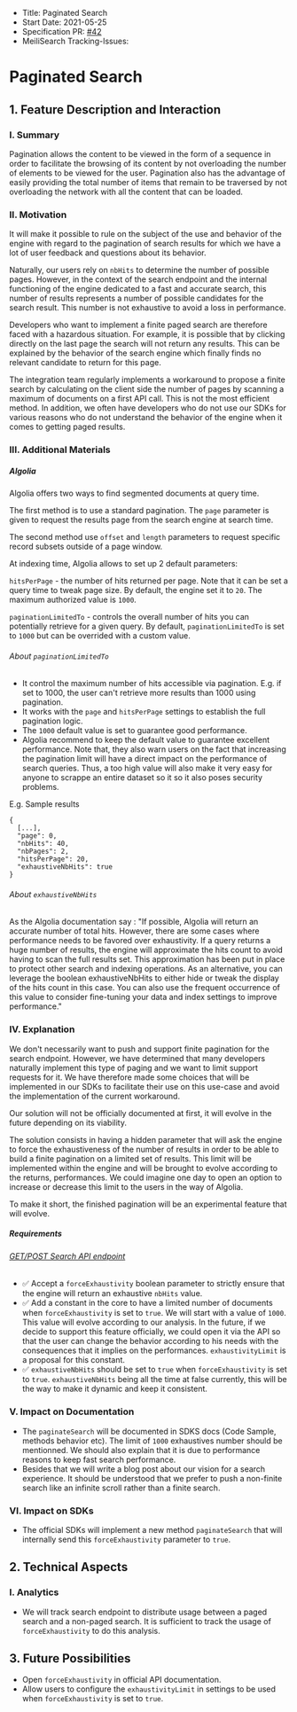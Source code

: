 - Title: Paginated Search
- Start Date: 2021-05-25
- Specification PR: [#42](https://github.com/meilisearch/specifications/pull/42)
- MeiliSearch Tracking-Issues:

# Paginated Search

## 1. Feature Description and Interaction

### I. Summary

Pagination allows the content to be viewed in the form of a sequence in order to facilitate the browsing of its content by not overloading the number of elements to be viewed for the user. Pagination also has the advantage of easily providing the total number of items that remain to be traversed by not overloading the network with all the content that can be loaded.

### II. Motivation

It will make it possible to rule on the subject of the use and behavior of the engine with regard to the pagination of search results for which we have a lot of user feedback and questions about its behavior.

Naturally, our users rely on `nbHits` to determine the number of possible pages. However, in the context of the search endpoint and the internal functioning of the engine dedicated to a fast and accurate search, this number of results represents a number of possible candidates for the search result. This number is not exhaustive to avoid a loss in performance.

Developers who want to implement a finite paged search are therefore faced with a hazardous situation. For example, it is possible that by clicking directly on the last page the search will not return any results. This can be explained by the behavior of the search engine which finally finds no relevant candidate to return for this page.

The integration team regularly implements a workaround to propose a finite search by calculating on the client side the number of pages by scanning a maximum of documents on a first API call. This is not the most efficient method. In addition, we often have developers who do not use our SDKs for various reasons who do not understand the behavior of the engine when it comes to getting paged results.

### III. Additional Materials

##### Algolia

Algolia offers two ways to find segmented documents at query time.

The first method is to use a standard pagination. The `page` parameter is given to request the results page from the search engine at search time.

The second method use `offset` and `length` parameters to request specific record subsets outside of a page window.

At indexing time, Algolia allows to set up 2 default parameters:

`hitsPerPage` - the number of hits returned per page. Note that it can be set a query time to tweak page size. By default, the engine set it to `20`. The maximum authorized value is `1000`.

`paginationLimitedTo` - controls the overall number of hits you can potentially retrieve for a given query. By default, `paginationLimitedTo` is set to `1000` but can be overrided with a custom value.

###### About `paginationLimitedTo`

- It control the maximum number of hits accessible via pagination. E.g. if set to 1000, the user can't retrieve more results than 1000 using pagination.
- It works with the `page` and `hitsPerPage` settings to establish the full pagination logic.
- The `1000` default value is set to guarantee good performance.
- Algolia recommend to keep the default value to guarantee excellent performance. Note that, they also warn users on the fact that increasing the pagination limit will have a direct impact on the performance of search queries. Thus, a too high value will also make it very easy for anyone to scrappe an entire dataset so it so it also poses security problems.

E.g. Sample results

```
{
  [...],
  "page": 0,
  "nbHits": 40,
  "nbPages": 2,
  "hitsPerPage": 20,
  "exhaustiveNbHits": true
}
```

###### About `exhaustiveNbHits`

As the Algolia documentation say : "If possible, Algolia will return an accurate number of total hits. However, there are some cases where performance needs to be favored over exhaustivity. If a query returns a huge number of results, the engine will approximate the hits count to avoid having to scan the full results set. This approximation has been put in place to protect other search and indexing operations. As an alternative, you can leverage the boolean exhaustiveNbHits to either hide or tweak the display of the hits count in this case. You can also use the frequent occurrence of this value to consider fine-tuning your data and index settings to improve performance."

### IV. Explanation

We don't necessarily want to push and support finite pagination for the search endpoint. However, we have determined that many developers naturally implement this type of paging and we want to limit support requests for it. We have therefore made some choices that will be implemented in our SDKs to facilitate their use on this use-case and avoid the implementation of the current workaround.

Our solution will not be officially documented at first, it will evolve in the future depending on its viability.

The solution consists in having a hidden parameter that will ask the engine to force the exhaustiveness of the number of results in order to be able to build a finite pagination on a limited set of results. This limit will be implemented within the engine and will be brought to evolve according to the returns, performances. We could imagine one day to open an option to increase or decrease this limit to the users in the way of Algolia.

To make it short, the finished pagination will be an experimental feature that will evolve.

##### Requirements

###### [GET/POST Search API endpoint](https://docs.meilisearch.com/reference/api/search.html)

- ✅ Accept a `forceExhaustivity` boolean parameter to strictly ensure that the engine will return an exhaustive `nbHits` value.
- ✅ Add a constant in the core to have a limited number of documents when `forceExhaustivity` is set to `true`. We will start with a value of `1000`. This value will evolve according to our analysis. In the future, if we decide to support this feature officially, we could open it via the API so that the user can change the behavior according to his needs with the consequences that it implies on the performances. `exhaustivityLimit` is a proposal for this constant.
- ✅ `exhaustiveNbHits` should be set to `true` when `forceExhaustivity` is set to `true`. `exhaustiveNbHits` being all the time at false currently, this will be the way to make it dynamic and keep it consistent.

### V. Impact on Documentation

- The `paginateSearch` will be documented in SDKS docs (Code Sample, methods behavior etc). The limit of `1000` exhaustives number should be mentionned. We should also explain that it is due to performance reasons to keep fast search performance.
- Besides that we will write a blog post about our vision for a search experience. It should be understood that we prefer to push a non-finite search like an infinite scroll rather than a finite search.

### VI. Impact on SDKs

- The official SDKs will implement a new method `paginateSearch` that will internally send this `forceExhaustivity` parameter to `true`.

## 2. Technical Aspects

### I. Analytics
- We will track search endpoint to distribute usage between a paged search and a non-paged search. It is sufficient to track the usage of `forceExhaustivity` to do this analysis.

## 3. Future Possibilities

- Open `forceExhaustivity` in official API documentation.
- Allow users to configure the `exhaustivityLimit` in settings to be used when `forceExhaustivity` is set to `true`.

